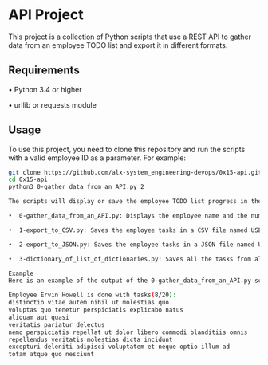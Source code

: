 # API Project

This project is a collection of Python scripts that use a REST API to gather data from an employee TODO list and export it in different formats.

## Requirements

•  Python 3.4 or higher

•  urllib or requests module


## Usage

To use this project, you need to clone this repository and run the scripts with a valid employee ID as a parameter. For example:

```bash
git clone https://github.com/alx-system_engineering-devops/0x15-api.git
cd 0x15-api
python3 0-gather_data_from_an_API.py 2

The scripts will display or save the employee TODO list progress in the following formats:

•  0-gather_data_from_an_API.py: Displays the employee name and the number and title of completed tasks on the standard output.

•  1-export_to_CSV.py: Saves the employee tasks in a CSV file named USER_ID.csv, where USER_ID is the employee ID.

•  2-export_to_JSON.py: Saves the employee tasks in a JSON file named USER_ID.json, where USER_ID is the employee ID.

•  3-dictionary_of_list_of_dictionaries.py: Saves all the tasks from all employees in a JSON file named todo_all_employees.json.

Example
Here is an example of the output of the 0-gather_data_from_an_API.py script with the employee ID 2:

Employee Ervin Howell is done with tasks(8/20):
distinctio vitae autem nihil ut molestias quo
voluptas quo tenetur perspiciatis explicabo natus
aliquam aut quasi
veritatis pariatur delectus
nemo perspiciatis repellat ut dolor libero commodi blanditiis omnis
repellendus veritatis molestias dicta incidunt
excepturi deleniti adipisci voluptatem et neque optio illum ad
totam atque quo nesciunt
